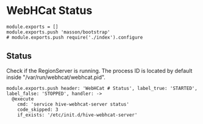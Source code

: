 
# WebHCat Status

    module.exports = []
    module.exports.push 'masson/bootstrap'
    # module.exports.push require('./index').configure

## Status

Check if the RegionServer is running. The process ID is located by default
inside "/var/run/webhcat/webhcat.pid".

    module.exports.push header: 'WebHCat # Status', label_true: 'STARTED', label_false: 'STOPPED', handler: ->
      @execute
        cmd: 'service hive-webhcat-server status'
        code_skipped: 3
        if_exists: '/etc/init.d/hive-webhcat-server'
